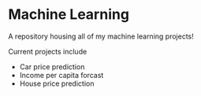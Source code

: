 # Machine Learning

A repository housing all of my machine learning projects!

Current projects include
* Car price prediction
* Income per capita forcast
* House price prediction
